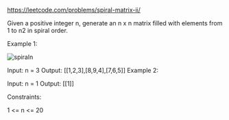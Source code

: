 https://leetcode.com/problems/spiral-matrix-ii/

Given a positive integer n, generate an n x n matrix filled with elements from 1 to n2 in spiral order.

 

Example 1:

![spiraln](https://assets.leetcode.com/uploads/2020/11/13/spiraln.jpg)

Input: n = 3
Output: [[1,2,3],[8,9,4],[7,6,5]]
Example 2:

Input: n = 1
Output: [[1]]
 

Constraints:

1 <= n <= 20
